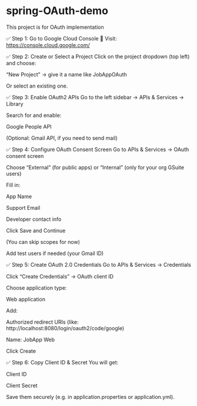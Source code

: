 # spring-OAuth-demo
This project is for OAuth implementation

✅ Step 1: Go to Google Cloud Console
🔗 Visit: https://console.cloud.google.com/

✅ Step 2: Create or Select a Project
Click on the project dropdown (top left) and choose:

“New Project” → give it a name like JobAppOAuth

Or select an existing one.

✅ Step 3: Enable OAuth2 APIs
Go to the left sidebar → APIs & Services → Library

Search for and enable:

Google People API

(Optional: Gmail API, if you need to send mail)

✅ Step 4: Configure OAuth Consent Screen
Go to APIs & Services → OAuth consent screen

Choose “External” (for public apps) or “Internal” (only for your org GSuite users)

Fill in:

App Name

Support Email

Developer contact info

Click Save and Continue

(You can skip scopes for now)

Add test users if needed (your Gmail ID)

✅ Step 5: Create OAuth 2.0 Credentials
Go to APIs & Services → Credentials

Click “Create Credentials” → OAuth client ID

Choose application type:

Web application

Add:

Authorized redirect URIs (like: http://localhost:8080/login/oauth2/code/google)

Name: JobApp Web

Click Create

✅ Step 6: Copy Client ID & Secret
You will get:

Client ID

Client Secret

Save them securely (e.g. in application.properties or application.yml).




